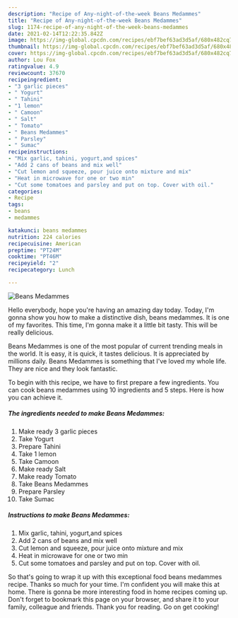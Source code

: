 ```yaml
---
description: "Recipe of Any-night-of-the-week Beans Medammes"
title: "Recipe of Any-night-of-the-week Beans Medammes"
slug: 1174-recipe-of-any-night-of-the-week-beans-medammes
date: 2021-02-14T12:22:35.842Z
image: https://img-global.cpcdn.com/recipes/ebf7bef63ad3d5af/680x482cq70/beans-medammes-recipe-main-photo.jpg
thumbnail: https://img-global.cpcdn.com/recipes/ebf7bef63ad3d5af/680x482cq70/beans-medammes-recipe-main-photo.jpg
cover: https://img-global.cpcdn.com/recipes/ebf7bef63ad3d5af/680x482cq70/beans-medammes-recipe-main-photo.jpg
author: Lou Fox
ratingvalue: 4.9
reviewcount: 37670
recipeingredient:
- "3 garlic pieces"
- " Yogurt"
- " Tahini"
- "1 lemon"
- " Camoon"
- " Salt"
- " Tomato"
- " Beans Medammes"
- " Parsley"
- " Sumac"
recipeinstructions:
- "Mix garlic, tahini, yogurt,and spices"
- "Add 2 cans of beans and mix well"
- "Cut lemon and squeeze, pour juice onto mixture and mix"
- "Heat in microwave for one or two min"
- "Cut some tomatoes and parsley and put on top. Cover with oil."
categories:
- Recipe
tags:
- beans
- medammes

katakunci: beans medammes 
nutrition: 224 calories
recipecuisine: American
preptime: "PT24M"
cooktime: "PT46M"
recipeyield: "2"
recipecategory: Lunch

---
```



![Beans Medammes](https://img-global.cpcdn.com/recipes/ebf7bef63ad3d5af/680x482cq70/beans-medammes-recipe-main-photo.jpg)

Hello everybody, hope you're having an amazing day today. Today, I'm gonna show you how to make a distinctive dish, beans medammes. It is one of my favorites. This time, I'm gonna make it a little bit tasty. This will be really delicious.



Beans Medammes is one of the most popular of current trending meals in the world. It is easy, it is quick, it tastes delicious. It is appreciated by millions daily. Beans Medammes is something that I've loved my whole life. They are nice and they look fantastic.


To begin with this recipe, we have to first prepare a few ingredients. You can cook beans medammes using 10 ingredients and 5 steps. Here is how you can achieve it.

<!--inarticleads1-->

##### The ingredients needed to make Beans Medammes:

1. Make ready 3 garlic pieces
1. Take  Yogurt
1. Prepare  Tahini
1. Take 1 lemon
1. Take  Camoon
1. Make ready  Salt
1. Make ready  Tomato
1. Take  Beans Medammes
1. Prepare  Parsley
1. Take  Sumac




<!--inarticleads2-->

##### Instructions to make Beans Medammes:

1. Mix garlic, tahini, yogurt,and spices
1. Add 2 cans of beans and mix well
1. Cut lemon and squeeze, pour juice onto mixture and mix
1. Heat in microwave for one or two min
1. Cut some tomatoes and parsley and put on top. Cover with oil.




So that's going to wrap it up with this exceptional food beans medammes recipe. Thanks so much for your time. I'm confident you will make this at home. There is gonna be more interesting food in home recipes coming up. Don't forget to bookmark this page on your browser, and share it to your family, colleague and friends. Thank you for reading. Go on get cooking!
